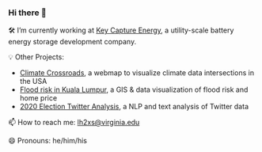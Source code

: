 ### Hi there 👋

🛠 I’m currently working at [Key Capture Energy](https://www.keycaptureenergy.com/), a utility-scale battery energy storage development company. 

💡 Other Projects: 
* [Climate Crossroads](https://cute-figolla-1c2cdd.netlify.app/), a webmap to visualize climate data intersections in the USA
* [Flood risk in Kuala Lumpur](https://rpubs.com/lhoupt1/kuala_lumpur_real_estate_analysis), a GIS & data visualization of flood risk and home price
* [2020 Election Twitter Analysis](https://luko1.medium.com/election-day-2020-twitter-analysis-a0a4b6dd48ca), a NLP and text analysis of Twitter data

📫 How to reach me: [lh2xs@virginia.edu](lh2xs@virginia.edu)

😄 Pronouns: he/him/his
